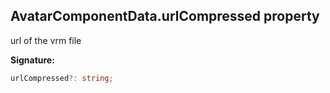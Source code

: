 
## AvatarComponentData.urlCompressed property

url of the vrm file

**Signature:**

```typescript
urlCompressed?: string;
```

